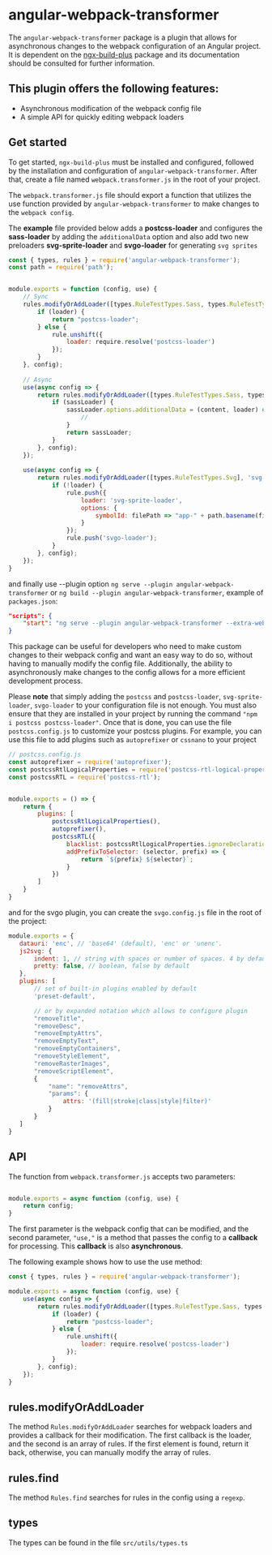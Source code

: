 # angular-webpack-transformer 

The `angular-webpack-transformer` package is a plugin that allows for asynchronous changes to the webpack configuration of an Angular project. It is dependent on the [ngx-build-plus](https://www.npmjs.com/package/ngx-build-plus) package and its documentation should be consulted for further information.

## This plugin offers the following features:

* Asynchronous modification of the webpack config file
* A simple API for quickly editing webpack loaders

## Get started

To get started, `ngx-build-plus` must be installed and configured, followed by the installation and configuration of `angular-webpack-transformer`. After that, create a file named `webpack.transformer.js` in the root of your project.

The `webpack.transformer.js` file should export a function that utilizes the use function provided by `angular-webpack-transformer` to make changes to the `webpack config`. 

The **example** file provided below adds a **postcss-loader** and configures the **sass-loader** by adding the `additionalData` option and also add two new preloaders **svg-sprite-loader** and **svgo-loader** for generating `svg sprites`

```js
const { types, rules } = require('angular-webpack-transformer');
const path = require('path');


module.exports = function (config, use) {
    // Sync
    rules.modifyOrAddLoader([types.RuleTestTypes.Sass, types.RuleTestTypes.Scss, types.RuleTestTypes.Css], 'postcss-loader', (loader, rule) => {
        if (loader) {
            return "postcss-loader";
        } else {
            rule.unshift({
                loader: require.resolve('postcss-loader')
            });
        }
    }, config);
 
    // Async
    use(async config => {
        return rules.modifyOrAddLoader([types.RuleTestTypes.Sass, types.RuleTestTypes.Scss], 'sass-loader', (sassLoader, rule) => {
            if (sassLoader) {
                sassLoader.options.additionalData = (content, loader) => {
                    // 
                }
                return sassLoader;
            }
        }, config);
    });
    
    use(async config => {
        return rules.modifyOrAddLoader([types.RuleTestTypes.Svg], 'svg-sprite-loader', (loader, rule) => {
            if (!loader) {
                rule.push({
                    loader: 'svg-sprite-loader',
                    options: {
                        symbolId: filePath => "app-" + path.basename(filePath, path.extname(filePath))
                    }
                });
                rule.push('svgo-loader');
            }
        }, config);
    });
}
```

and finally use --plugin option `ng serve --plugin angular-webpack-transformer` or `ng build --plugin angular-webpack-transformer`, example of `packages.json`:

```json
"scripts": {
    "start": "ng serve --plugin angular-webpack-transformer --extra-webpack-config webpack.partial.js -o"
}
```


This package can be useful for developers who need to make custom changes to their webpack config and want an easy way to do so, without having to manually modify the config file. Additionally, the ability to asynchronously make changes to the config allows for a more efficient development process.

Please **note** that simply adding the `postcss` and `postcss-loader`, `svg-sprite-loader`, `svgo-loader` to your configuration file is not enough. You must also ensure that they are installed in your project by running the command `"npm i postcss postcss-loader"`.  Once that is done, you can use the file `postcss.config.js` to customize your postcss plugins. For example, you can use this file to add plugins such as `autoprefixer` or `cssnano` to your project


```js
// postcss.config.js
const autoprefixer = require('autoprefixer');
const postcssRtlLogicalProperties = require('postcss-rtl-logical-properties');
const postcssRTL = require('postcss-rtl');


module.exports = () => {
    return {
        plugins: [
            postcssRtlLogicalProperties(),
            autoprefixer(),
            postcssRTL({
                blacklist: postcssRtlLogicalProperties.ignoreDeclarationList,
                addPrefixToSelector: (selector, prefix) => {
                    return `${prefix} ${selector}`;
                }
            })
        ]
    }
}

```

 and for the svgo plugin, you can create the `svgo.config.js` file in the root of the project:

 ```js
module.exports = {
    datauri: 'enc', // 'base64' (default), 'enc' or 'unenc'.
    js2svg: {
        indent: 1, // string with spaces or number of spaces. 4 by default
        pretty: false, // boolean, false by default
    },
    plugins: [
        // set of built-in plugins enabled by default
        'preset-default',

        // or by expanded notation which allows to configure plugin
        "removeTitle",
        "removeDesc",
        "removeEmptyAttrs",
        "removeEmptyText",
        "removeEmptyContainers",
        "removeStyleElement",
        "removeRasterImages",
        "removeScriptElement", 
        {
            "name": "removeAttrs",
            "params": {
                attrs: '(fill|stroke|class|style|filter)' 
            }
        }
    ]
}
 ```

## API 

The function from `webpack.transformer.js` accepts two parameters:

```js

module.exports = async function (config, use) {
    return config;
}
```

The first parameter is the webpack config that can be modified, and the second parameter, `"use,"` is a method that passes the config to a **callback** for processing. This **callback** is also **asynchronous**.

The following example shows how to use the use method:

```js
const { types, rules } = require('angular-webpack-transformer');

module.exports = async function (config, use) {
    use(async config => {
        return rules.modifyOrAddLoader([types.RuleTestType.Sass, types.RuleTestType.Scss, types.RuleTestType.Css], 'postcss-loader', (loader, rule) => {
            if (loader) {
                return "postcss-loader";
            } else {
                rule.unshift({
                    loader: require.resolve('postcss-loader')
                });
            }
        }, config);
    });
}
```

##  rules.modifyOrAddLoader

The method `Rules.modifyOrAddLoader` searches for webpack loaders and provides a callback for their modification. The first callback is the loader, and the second is an array of rules. If the first element is found, return it back, otherwise, you can manually modify the array of rules.

## rules.find 
The method `Rules.find` searches for rules in the config using a `regexp`.

## types
The types can be found in the file `src/utils/types.ts`